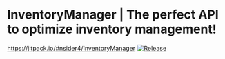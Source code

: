 # InventoryManager | The perfect API to optimize inventory management!

https://jitpack.io/#nsider4/InventoryManager
[![Release](https://jitpack.io/v/jitpack/InventoryManager.svg)](https://jitpack.io/#jitpack/InventoryManager)
